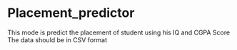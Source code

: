 # Placement_predictor
This mode is predict the placement of student using his IQ and CGPA  Score
The data should be in CSV format